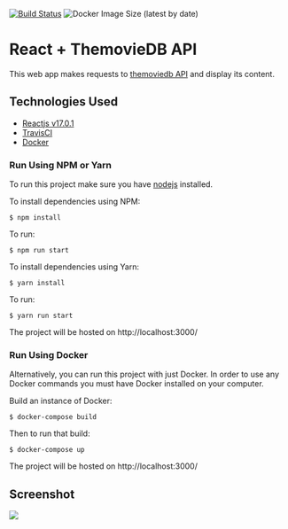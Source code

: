 [![Build Status](https://travis-ci.com/caocmai/react-themoviedb.svg?branch=main)](https://travis-ci.org/caocmai/react-themoviedb)
![Docker Image Size (latest by date)](https://img.shields.io/docker/image-size/caocmai/react-themoviedb)
# React + ThemovieDB API 
This web app makes requests to [themoviedb API](https://developers.themoviedb.org/3/getting-started/introduction) and display its content.

## Technologies Used
- [Reactjs v17.0.1](https://reactjs.org/)
- [TravisCI](https://travis-ci.com/)
- [Docker](https://www.docker.com/)

### Run Using NPM or Yarn
To run this project make sure you have [nodejs](https://nodejs.org/en/) installed. 

To install dependencies using NPM:

```$ npm install```

To run:

```$ npm run start```


To install dependencies using Yarn:

```$ yarn install```

To run:

```$ yarn run start```

The project will be hosted on http://localhost:3000/

### Run Using Docker
Alternatively, you can run this project with just Docker. In order to use any Docker commands you must have Docker installed on your computer.

Build an instance of Docker:

```$ docker-compose build```

Then to run that build:

```$ docker-compose up```

The project will be hosted on http://localhost:3000/

## Screenshot
![](screenshots/screenshot1.png)

